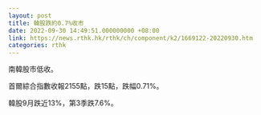 ```yaml
---
layout: post
title: 韓股跌約0.7%收市
date: 2022-09-30 14:49:51.000000000 +08:00
link: https://news.rthk.hk/rthk/ch/component/k2/1669122-20220930.htm
categories: rthk
---
```


南韓股市低收。

首爾綜合指數收報2155點，跌15點，跌幅0.71%。

韓股9月跌近13%，第3季跌7.6%。

